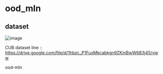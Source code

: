 # ood_mln

## dataset
![image](https://user-images.githubusercontent.com/20262536/111940531-549a4280-8b12-11eb-9fcf-80e792f97c93.png)

CUB dataset line :: https://drive.google.com/file/d/1hbzc_P1FuxMkcabkgn9ZKinBwW683j45/view


ood-mln
